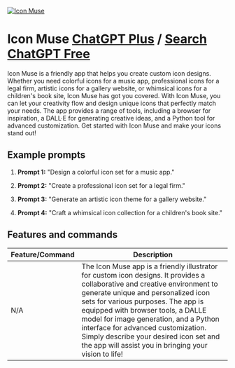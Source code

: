 
[![Icon Muse](https://files.oaiusercontent.com/file-Rlsbx1gAm6gJUVqoNSia2wiQ?se=2123-10-17T10%3A17%3A43Z&sp=r&sv=2021-08-06&sr=b&rscc=max-age%3D31536000%2C%20immutable&rscd=attachment%3B%20filename%3D178d990b-c715-4b74-85b5-52af4075f693.png&sig=Z44qzvPUiUiD7It1dk3KEyYKppfKXIIqzHzbDSlaq40%3D)](https://chat.openai.com/g/g-ZaCvBqX8d-icon-muse)

# Icon Muse [ChatGPT Plus](https://chat.openai.com/g/g-ZaCvBqX8d-icon-muse) / [Search ChatGPT Free](https://gptcall.net/index.html#/?search=Icon%20Muse)

Icon Muse is a friendly app that helps you create custom icon designs. Whether you need colorful icons for a music app, professional icons for a legal firm, artistic icons for a gallery website, or whimsical icons for a children's book site, Icon Muse has got you covered. With Icon Muse, you can let your creativity flow and design unique icons that perfectly match your needs. The app provides a range of tools, including a browser for inspiration, a DALL·E for generating creative ideas, and a Python tool for advanced customization. Get started with Icon Muse and make your icons stand out!

## Example prompts

1. **Prompt 1:** "Design a colorful icon set for a music app."

2. **Prompt 2:** "Create a professional icon set for a legal firm."

3. **Prompt 3:** "Generate an artistic icon theme for a gallery website."

4. **Prompt 4:** "Craft a whimsical icon collection for a children's book site."


## Features and commands

| Feature/Command | Description |
| --- | --- |
| N/A | The Icon Muse app is a friendly illustrator for custom icon designs. It provides a collaborative and creative environment to generate unique and personalized icon sets for various purposes. The app is equipped with browser tools, a DALLE model for image generation, and a Python interface for advanced customization. Simply describe your desired icon set and the app will assist you in bringing your vision to life! |


